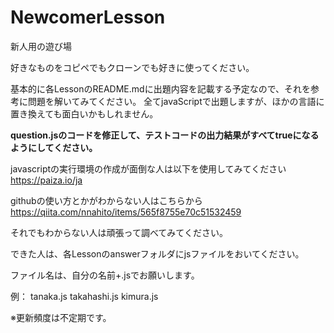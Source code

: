 # NewcomerLesson
新人用の遊び場

好きなものをコピペでもクローンでも好きに使ってください。

基本的に各LessonのREADME.mdに出題内容を記載する予定なので、それを参考に問題を解いてみてください。
全てjavaScriptで出題しますが、ほかの言語に置き換えても面白いかもしれません。

**question.jsのコードを修正して、テストコードの出力結果がすべてtrueになるようにしてください。**

javascriptの実行環境の作成が面倒な人は以下を使用してみてください
https://paiza.io/ja

githubの使い方とかがわからない人はこちらから
https://qiita.com/nnahito/items/565f8755e70c51532459

それでもわからない人は頑張って調べてみてください。

できた人は、各Lessonのanswerフォルダにjsファイルをおいてください。

ファイル名は、自分の名前+.jsでお願いします。

例：
tanaka.js
takahashi.js
kimura.js

※更新頻度は不定期です。
